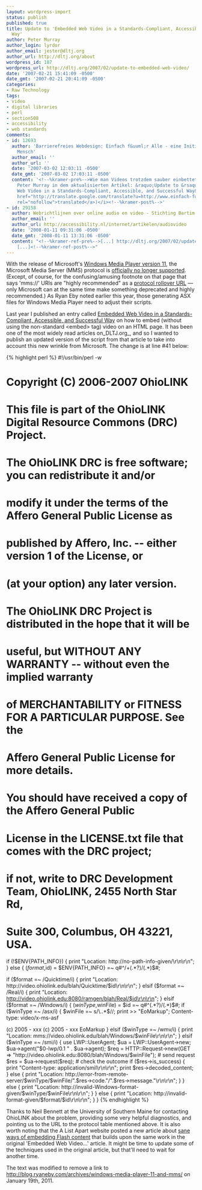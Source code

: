 ```yaml
---
layout: wordpress-import
status: publish
published: true
title: Update to 'Embedded Web Video in a Standards-Compliant, Accessible, and Successful
  Way'
author: Peter Murray
author_login: lyrdor
author_email: jester@dltj.org
author_url: http://dltj.org/about
wordpress_id: 187
wordpress_url: http://dltj.org/2007/02/update-to-embedded-web-video/
date: '2007-02-21 15:41:09 -0500'
date_gmt: '2007-02-21 20:41:09 -0500'
categories:
- Raw Technology
tags:
- video
- digital libraries
- perl
- section508
- accessibility
- web standards
comments:
- id: 12693
  author: 'Barrierefreies Webdesign: Einfach f&uuml;r Alle - eine Initiative der Aktion
    Mensch'
  author_email: ''
  author_url: ''
  date: '2007-03-02 12:03:11 -0500'
  date_gmt: '2007-03-02 17:03:11 -0500'
  content: '<!--%kramer-pre%-->Wie man Videos trotzdem sauber einbettet beschreibt
    Peter Murray in dem aktualisierten Artikel: &raquo;Update to &rsaquo;Embedded
    Web Video in a Standards-Compliant, Accessible, and Successful Way&lsaquo;&laquo;.  <i>(<a
    href="http://translate.google.com/translate?u=http://www.einfach-fuer-alle.de/blog/index.php%3Fid%3DP2007"
    rel="nofollow">translated</a>)</i><!--%kramer-post%-->'
- id: 29158
  author: Webrichtlijnen over online audio en video - Stichting Bartim
  author_email: ''
  author_url: http://accessibility.nl/internet/artikelen/audiovideo
  date: '2008-01-11 09:31:06 -0500'
  date_gmt: '2008-01-11 13:31:06 -0500'
  content: "<!--%kramer-ref-pre%-->[...] http://dltj.org/2007/02/update-to-embedded-web-video/
    [...]<!--%kramer-ref-post%-->"
---
```

With the release of Microsoft's [Windows Media Player version 11](http://www.microsoft.com/windows/windowsmedia/player/11/default.aspx), the Microsoft Media Server (MMS) protocol is [officially no longer supported](http://web.archive.org/web/20121021035215/http://www.microsoft.com/windows/windowsmedia/licensing/netprokit.aspx). (Except, of course, for the confusing/amusing footnote on that page that says 'mms://' URIs are "highly recommended" as a [protocol rollover URL](http://msdn2.microsoft.com/en-gb/library/aa390673.aspx) — only Microsoft can at the same time make something deprecated and highly recommended.) As Ryan Eby noted earlier this year, those generating ASX files for Windows Media Player need to adjust their scripts.

Last year I published an entry called [Embedded Web Video in a Standards-Compliant, Accessible, and Successful Way](/article/standards-compliant-web-video/) on how to embed (without using the non-standard &lt;embed&gt; tag) video on an HTML page. It has been one of the most widely read articles on_DLTJ.org_, and so I wanted to publish an updated version of the script from that article to take into account this new wrinkle from Microsoft. The change is at line #41 below:


{% highlight perl %}
#!/usr/bin/perl -w
# Copyright (C) 2006-2007 OhioLINK
#
# This file is part of the OhioLINK Digital Resource Commons (DRC) Project.
#
# The OhioLINK DRC is free software; you can redistribute it and/or
# modify it under the terms of the Affero General Public License as
# published by Affero, Inc. -- either version 1 of the License, or
# (at your option) any later version.
#
# The OhioLINK DRC Project is distributed in the hope that it will be
# useful, but WITHOUT ANY WARRANTY -- without even the implied warranty
# of MERCHANTABILITY or FITNESS FOR A PARTICULAR PURPOSE.  See the
# Affero General Public License for more details.
#
# You should have received a copy of the Affero General Public
# License in the LICENSE.txt file that comes with the DRC project;
# if not, write to DRC Development Team, OhioLINK, 2455 North Star Rd,
# Suite 300, Columbus, OH 43221, USA.

if (!$ENV{PATH_INFO}) {
  print "Location: http://no-path-info-given/\r\n\r\n";
} else {
  ($format,$id) = $ENV{PATH_INFO} =~ q#^/+(.*?)/(.*)$#;

  if ($format =~ /Quicktime/i) {
    print "Location: http://video.ohiolink.edu/blah/Quicktime/$id\r\n\r\n";
  } elsif ($format =~ /Real/i) {
    print "Location: http://video.ohiolink.edu:8080/ramgen/blah/Real/$id\r\n\r\n";
  } elsif ($format =~ /Windows/i) {
    ($winType,$winFile) = $id =~ q#^(.*?)/(.*)$#;
    if ($winType =~ /asx/i) {
      $winFile =~ s/\..*$//;
      print >> "EoMarkup";
Content-type: video/x-ms-asf

<asx version="3.0">
<copyright>(c) 2005 - xxx</copyright>
<entry>
<ref href="mms://video.ohiolink.edu/blah/Windows/$winFile.wmv?SAMI=http://rave.ohiolink.edu/dmc/blah/windows/smi/$winFile.smi">
</ref><ref href="http://video.ohiolink.edu/blah/Windows/$winFile.wmv?SAMI=http://rave.ohiolink.edu/dmc/blah/windows/smi/$winFile.smi"></ref>
<copyright>(c) 2005 - xxx</copyright>
</entry>
</asx>
EoMarkup
    } elsif ($winType =~ /wmv/i) {
      print "Location: mms://video.ohiolink.edu/blah/Windows/$winFile\r\n\r\n";
    } elsif ($winType =~ /smi/i) {
      use LWP::UserAgent;
      $ua = LWP::UserAgent->new;
      $ua->agent("$0-lwp/0.1 " . $ua->agent);
      $req = HTTP::Request->new(GET => "http://video.ohiolink.edu:8080/blah/Windows/$winFile");
      # send request
      $res = $ua->request($req);
      # check the outcome
      if ($res->is_success) {
        print "Content-type: application/smil\r\n\r\n";
        print $res->decoded_content;
      } else {
        print "Location: http://error-from-remote-server/$winType/$winFile/".$res->code."/".$res->message."\r\n\r\n";
      }
    } else {
      print "Location: http://invalid-Windows-format-given/$winType/$winFile\r\n\r\n";
    }
  } else {
    print "Location: http://invalid-format-given/$format/$id\r\n\r\n";
  }
}
{% endhighlight %}

Thanks to Neil Bennett at the University of Southern Maine for contacting OhioLINK about the problem, providing some very helpful diagnostics, and pointing us to the URL to the protocol table mentioned above. It is also worth noting that the A List Apart website posted a new article about [sane ways of embedding Flash content](http://alistapart.com/articles/flashembedcagematch) that builds upon the same work in the original 'Embedded Web Video...' article. It might be time to update some of the techniques used in the original article, but that'll need to wait for another time.

The text was modified to remove a link to http://blog.ryaneby.com/archives/windows-media-player-11-and-mms/ on January 19th, 2011.
